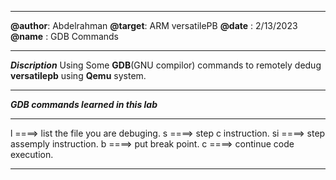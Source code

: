 
********************************
**@author**: Abdelrahman
**@target**: ARM versatilePB
**@date**  : 2/13/2023
**@name**  : GDB Commands
*********************************

**_Discription_**
  Using Some **GDB**(GNU compilor) commands to remotely dedug **versatilepb** using **Qemu**
  system.
**************************************
**_GDB commands learned in this lab_**
**************************************
  l  ====> list the file you are debuging.
  s  ====> step c instruction.
  si ====> step assemply instruction.
  b  ====> put break point.
  c  ====> continue code execution.
*******************************************************************************************

